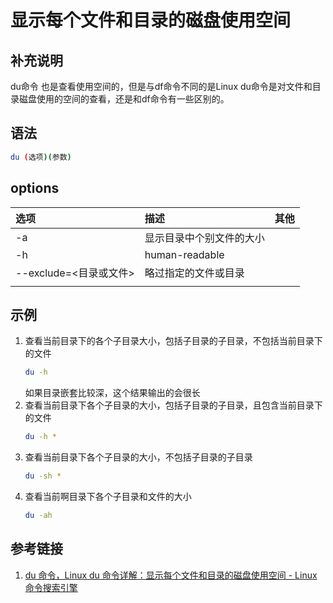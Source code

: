 # 显示每个文件和目录的磁盘使用空间

## 补充说明

du命令 也是查看使用空间的，但是与df命令不同的是Linux du命令是对文件和目录磁盘使用的空间的查看，还是和df命令有一些区别的。

## 语法

```bash
du (选项)(参数)
```

## options

|选项|描述|其他|
|:---|:---|:---|
|-a|显示目录中个别文件的大小||
|-h|human-readable||
|--exclude=<目录或文件>| 略过指定的文件或目录||
|||||


## 示例

1. 查看当前目录下的各个子目录大小，包括子目录的子目录，不包括当前目录下的文件
   ```bash
   du -h
   ```
   如果目录嵌套比较深，这个结果输出的会很长
1. 查看当前目录下各个子目录的大小，包括子目录的子目录，且包含当前目录下的文件
   ```bash
   du -h * 
   ```
1. 查看当前目录下各个子目录的大小，不包括子目录的子目录
   ```bash
   du -sh * 
   ```
1. 查看当前啊目录下各个子目录和文件的大小
   ```bash
   du -ah
   ```

## 参考链接

1. [du 命令，Linux du 命令详解：显示每个文件和目录的磁盘使用空间 -  Linux 命令搜索引擎](https://wangchujiang.com/linux-command/c/du.html)
